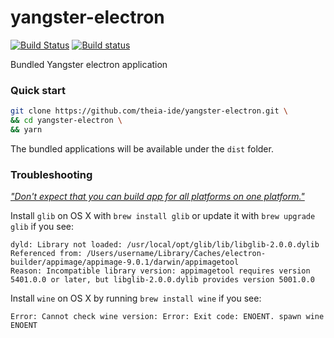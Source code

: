 # yangster-electron
[![Build Status](https://travis-ci.org/theia-ide/yangster-electron.svg?branch=master)](https://travis-ci.org/theia-ide/yangster-electron)
[![Build status](https://ci.appveyor.com/api/projects/status/vx1e99g4ey9m73as/branch/master?svg=true)](https://ci.appveyor.com/project/kittaakos/yangster-electron/branch/master)

Bundled Yangster electron application

### Quick start

```bash
git clone https://github.com/theia-ide/yangster-electron.git \
&& cd yangster-electron \
&& yarn
```

The bundled applications will be available under the `dist` folder.

### Troubleshooting

[_"Don't expect that you can build app for all platforms on one platform."_](https://www.electron.build/multi-platform-build)

Install `glib` on OS X with `brew install glib` or update it with `brew upgrade glib` if you see:
```
dyld: Library not loaded: /usr/local/opt/glib/lib/libglib-2.0.0.dylib
Referenced from: /Users/username/Library/Caches/electron-builder/appimage/appimage-9.0.1/darwin/appimagetool
Reason: Incompatible library version: appimagetool requires version 5401.0.0 or later, but libglib-2.0.0.dylib provides version 5001.0.0
```

Install `wine` on OS X by running `brew install wine` if you see:
```
Error: Cannot check wine version: Error: Exit code: ENOENT. spawn wine ENOENT
